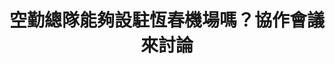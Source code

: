 ---
id: "12"
lang: zh-tw
description: 「請求內政部空勤總隊設駐恆春機場」連署案
propose_date: 2017-06-06
meeting_date: 2017-06-30
publish: "TRUE"
selected: "FALSE"
blog_selected: "FALSE"
thumbnail: https://img.youtube.com/vi/PUjIJr9gEZk/maxresdefault.jpg
cover: https://www.youtube.com/watch?v=PUjIJr9gEZk&t=29s
title: 空勤總隊能夠設駐恆春機場嗎？協作會議來討論
introduction:
  content: 本案的提案人認為若空勤總隊入駐恆春機場，可以活化恆春機場，同時解決民間對於快速道路延伸之問題，若恆春半島居民發生急難將可更快得到幫助，因此會議上針對「當地醫療資源」、「空中轉診」、「快速道路延伸」及「恆春機場活化」這四個議題進行討論，於會後各部會也各自回應將會強化恆春地區緊急醫療資源，強化醫療資源軟硬體設施，但現有飛機數量及機組員數量均不足，如需增設恆春駐地，需審慎考量目前高雄駐地與恆春機場條件的差異。另外，交通部將持續針對恆春機場辦理活化措施，並納入「恆春觀光鐵路計畫」，希望能一併帶動地方觀光產業。
color: green
join:
  type: 提
  title: 請求內政部空勤總隊設駐恆春機場
  link: https://join.gov.tw/idea/detail/7b6acbe5-93f5-4e6c-b4a9-d3f6c4e05c80
  image: https://cm.pdis.nat.gov.tw/images/post/1JfRVBEISzMAWXHtysWZimnF4ygquRdPP.jpg
layout: post
departments:
  - 內政部
tags:
  - 交通
  - 醫療
embed:
  ministry_slide:
    links:
      - https://issuu.com/pdis.tw/docs/20170630-6.0
      - https://issuu.com/pdis.tw/docs/20170630-5
      - https://issuu.com/pdis.tw/docs/20170630-1
      - https://issuu.com/pdis.tw/docs/20170630-2
      - https://issuu.com/pdis.tw/docs/20170630-7
      - https://issuu.com/pdis.tw/docs/20170630-4
      - https://issuu.com/pdis.tw/docs/20170630-0
      - https://issuu.com/pdis.tw/docs/20170630-9
  live:
    links:
      - https://www.youtube.com/watch?v=ncHuA23F7to
blogs:
  - https://pdis.nat.gov.tw/zh-TW/blog/%E8%81%86%E8%81%BD%E5%9C%A8%E5%9C%B0%E9%9C%80%E6%B1%82-%E5%8D%94%E4%BD%9C%E6%9C%83%E8%AD%B0%E5%88%B0%E6%81%86%E6%98%A5/
---